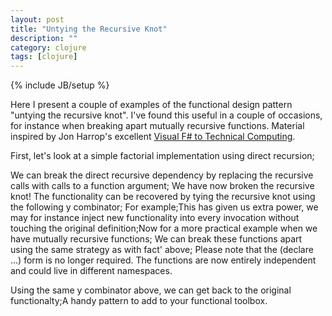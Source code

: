 ```yaml
---
layout: post
title: "Untying the Recursive Knot"
description: ""
category: clojure
tags: [clojure]
---
```

{% include JB/setup %}

Here I present a couple of examples of the functional design pattern "untying the recursive knot". I've found this useful in a couple of occasions, for instance when breaking apart mutually recursive functions. Material inspired by Jon Harrop's excellent <a href="http://www.ffconsultancy.com/products/fsharp_for_technical_computing/">Visual F# to Technical Computing</a>.

First, let's look at a simple factorial implementation using direct recursion;
<script src="https://gist.github.com/3163126.js?file=fact.clj"> </script> We can break the direct recursive dependency by replacing the recursive calls with calls to a function argument;
<script src="https://gist.github.com/3163126.js?file=fact'.clj"> </script> We have now broken the recursive knot! The functionality can be recovered by tying the recursive knot using the following y combinator; <script src="https://gist.github.com/3163126.js?file=y-comb.clj"> </script>For example;<script src="https://gist.github.com/3163126.js?file=y-fact.clj"> </script>This has given us extra power, we may for instance inject new functionality into every invocation without touching the original definition;<script src="https://gist.github.com/3163126.js?file=y-fact-extra.clj"> </script>Now for a more practical example when we have mutually recursive functions; <script src="https://gist.github.com/3163126.js?file=odd-even.clj"> </script> We can break these functions apart using the same strategy as with fact' above;<script src="https://gist.github.com/3163126.js?file=odd'-even'.clj"> </script> Please note that the (declare ...) form is no longer required. The functions are now entirely independent and could live in different namespaces.

Using the same y combinator above, we can get back to the original functionalty;<script src="https://gist.github.com/3163126.js?file=odd-even-y.clj"> </script>A handy pattern to add to your functional toolbox.
